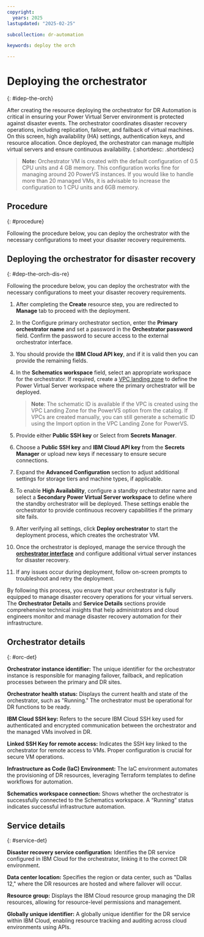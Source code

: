 ```yaml
---
copyright:
  years: 2025
lastupdated: "2025-02-25"

subcollection: dr-automation

keywords: deploy the orch

---
```


# Deploying the orchestrator
{: #idep-the-orch}

After creating the resource deploying the orchestrator for DR Automation is critical in ensuring your Power Virtual Server environment is protected against disaster events. The orchestrator coordinates disaster recovery operations, including replication, failover, and failback of virtual machines. On this screen, high availability (HA) settings, authentication keys, and resource allocation. Once deployed, the orchestrator can manage multiple virtual servers and ensure continuous availability.
{:shortdesc: .shortdesc}

 >**Note:** Orchestrator VM is created with the default configuration of 0.5 CPU units and 4 GB memory.
This configuration works fine for managing around 20 PowerVS instances.
If you would like to handle more than 20 managed VMs, it is advisable to increase the configuration to 1 CPU units and 6GB memory.

## Procedure 
{: #procedure}

Following the procedure below, you can deploy the orchestrator with the necessary configurations to meet your disaster recovery requirements.

## Deploying the orchestrator for disaster recovery
{: #dep-the-orch-dis-re}

Following the procedure below, you can deploy the orchestrator with the necessary configurations to meet your disaster recovery requirements.

1. After completing the **Create** resource step, you are redirected to **Manage** tab to proceed with the deployment.

2. In the Configure primary orchestrator section, enter the **Primary orchestrator name** and set a password in the **Orchestrator password** field. Confirm the password to secure access to the external orchestrator interface.

3. You should provide the **IBM Cloud API key**, and if it is valid then you can provide the remaining fields.

4. In the **Schematics workspace** field, select an appropriate workspace for the orchestrator. If required, create a [VPC landing zone](https://cloud.ibm.com/catalog/architecture/deploy-arch-ibm-pvs-inf-2dd486c7-b317-4aaa-907b-42671485ad96-global/readme/terraform/terraform/e104e91d-d4a8-44fa-a341-eebf735d9635-global) to define the Power Virtual Server workspace where the primary orchestrator will be deployed.
   > **Note**: The schematic ID is available if the VPC is created using the VPC Landing Zone for the PowerVS option from the catalog. If VPCs are created manually, you can still generate a schematic ID using the Import option in the VPC Landing Zone for PowerVS. 

5. Provide either **Public SSH key** or Select from **Secrets Manager**.

6. Choose a **Public SSH key** and **IBM Cloud API key** from the **Secrets Manager** or upload new keys if necessary to ensure secure connections.

7. Expand the **Advanced Configuration** section to adjust additional settings for storage tiers and machine types, if applicable.

8. To enable **High Availability**, configure a standby orchestrator name and select a **Secondary Power Virtual Server workspace** to define where the standby orchestrator will be deployed. These settings enable the orchestrator to provide continuous recovery capabilities if the primary site fails.

9. After verifying all settings, click **Deploy orchestrator** to start the deployment process, which creates the orchestrator VM.

10. Once the orchestrator is deployed, manage the service through the [**orchestrator interface**](https://10.32.150.93:3000/login?byCloud=true) and configure additional virtual server instances for disaster recovery.

11. If any issues occur during deployment, follow on-screen prompts to troubleshoot and retry the deployment.

By following this process, you ensure that your orchestrator is fully equipped to manage disaster recovery operations for your virtual servers. The **Orchestrator Details** and **Service Details** sections provide comprehensive technical insights that help administrators and cloud engineers monitor and manage disaster recovery automation for their infrastructure.

## Orchestrator details
{: #orc-det}

**Orchestrator instance identifier:**
The unique identifier for the orchestrator instance is responsible for managing failover, failback, and replication processes between the primary and DR sites.

**Orchestrator health status:**
Displays the current health and state of the orchestrator, such as "Running." The orchestrator must be operational for DR functions to be ready.

**IBM Cloud SSH key:**
Refers to the secure IBM Cloud SSH key used for authenticated and encrypted communication between the orchestrator and the managed VMs involved in DR.

**Linked SSH Key for remote access:**
Indicates the SSH key linked to the orchestrator for remote access to VMs. Proper configuration is crucial for secure VM operations.

**Infrastructure as Code (IaC) Environment:**
The IaC environment automates the provisioning of DR resources, leveraging Terraform templates to define workflows for automation.

**Schematics workspace connection:**
Shows whether the orchestrator is successfully connected to the Schematics workspace. A “Running” status indicates successful infrastructure automation.

## Service details
{: #service-det}

**Disaster recovery service configuration:**
Identifies the DR service configured in IBM Cloud for the orchestrator, linking it to the correct DR environment.

**Data center location:**
Specifies the region or data center, such as "Dallas 12," where the DR resources are hosted and where failover will occur.

**Resource group:**
Displays the IBM Cloud resource group managing the DR resources, allowing for resource-level permissions and management.

**Globally unique identifier:**
A globally unique identifier for the DR service within IBM Cloud, enabling resource tracking and auditing across cloud environments using APIs.
